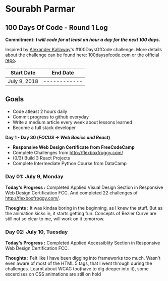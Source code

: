 # Sourabh Parmar 

## 100 Days Of Code - Round 1 Log

**Commitment:** **_I will code for at least an hour a day for the next 100 days._**

Inspired by [Alexander Kallaway](https://twitter.com/ka11away)'s #100DaysOfCode challenge. More details about the challenge can be found here: [100daysofcode.com](http://100daysofcode.com/) or [the official repo](https://github.com/Kallaway/100-days-of-code).

| Start Date   | End Date     |
| ------------ | ------------ |
| July 9, 2018 | ------------ |

## Goals

* Code atleast 2 hours daily
* Commit progress to github everyday
* Write a medium article every week about lessons learned
* Become a full stack developer

**Day 1 - Day 30 (***FOCUS -> Web Basics and React***)**
*  **Responsive Web Design Certificate from FreeCodeCamp**
*  Complete Challenges from http://flexboxfroggy.com/
* (0/3) Build 3 React Projects
* Complete Intermediate Python Course from DataCamp

### Day 01: July 9, Monday

**Today's Progress :** Completed Applied Visual Design Section in Responsive Web Design Certification FCC. And completed 22 challenges of http://flexboxfroggy.com/.

**Thoughts :** It was kindaa boring in the beginning, as I knew the stuff. But as the animation kicks in, it starts getting fun. Concepts of Bezier Curve are still not so clear to me, will work on it tomorrow.

### Day 02: July 10, Tuesday

**Today's Progress :** Completed Applied Accessiblity Section in Responsive Web Design Certification FCC.

**Thoughts :** Felt like I have been digging into frameworks too much. Wasn't even aware of most of the HTML 5 tags, that I went through during the challenges. Learnt about WCAG too(have to dig deeper into it), some excercises on CSS animations are still on hold
